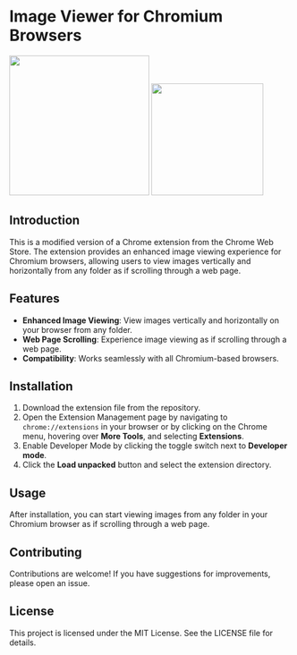 # Image Viewer for Chromium Browsers

<img height="250" src="https://github.com/AbdulDevHub/Image-Viewer/blob/main/images/Screenshot%201.png?raw=true">
<img height="200" src="https://github.com/AbdulDevHub/Image-Viewer/blob/main/images/Screenshot%202.png?raw=true">

## Introduction

This is a modified version of a Chrome extension from the Chrome Web Store. The extension provides an enhanced image viewing experience for Chromium browsers, allowing users to view images vertically and horizontally from any folder as if scrolling through a web page.

## Features

- **Enhanced Image Viewing**: View images vertically and horizontally on your browser from any folder.
- **Web Page Scrolling**: Experience image viewing as if scrolling through a web page.
- **Compatibility**: Works seamlessly with all Chromium-based browsers.

## Installation

1. Download the extension file from the repository.
2. Open the Extension Management page by navigating to `chrome://extensions` in your browser or by clicking on the Chrome menu, hovering over **More Tools**, and selecting **Extensions**.
3. Enable Developer Mode by clicking the toggle switch next to **Developer mode**.
4. Click the **Load unpacked** button and select the extension directory.

## Usage

After installation, you can start viewing images from any folder in your Chromium browser as if scrolling through a web page.

## Contributing

Contributions are welcome! If you have suggestions for improvements, please open an issue.

## License

This project is licensed under the MIT License. See the LICENSE file for details.

<br>
